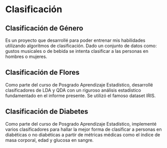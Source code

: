 # Clasificación

## Clasificación de Género

Es un proyecto que desarrollé para poder entrenar mis habilidades utilizando algoritmos de clasificación. Dado un conjunto de datos como: gustos musicales o de bebida se intenta clasificar a las personas en hombres o mujeres.

## Clasificación de Flores

Como parte del curso de Posgrado Aprendizaje Estadístico, desarrollé clasificadores de LDA y QDA con un riguroso análisis estadístico fundamentado en el informe presente. Se utilizó el famoso dataset IRIS.

## Clasificación de Diabetes

Como parte del curso de Posgrado Aprendizaje Estadístico, implementé varios clasificadores para hallar la mejor forma de clasificar a personas en diabéticas o no diabéticas a partir de métricas médicas como el índice de masa corporal, edad y glucosa en sangre. 
